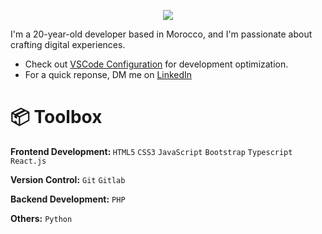 <p align="center">
  <a href="https://github.com/7xmohamed"><img src="https://readme-typing-svg.demolab.com?font=Fira+Code&size=40&pause=1000&width=600&height=100&lines=Hey!it's me 7xmohamed 🙋🏻‍♂️..."></a>
</p>

  I'm a 20-year-old developer based in Morocco, and I'm passionate about crafting digital experiences.


<ul>
  <li>Check out <a href="https://github.com/7xmohamed/vscode-settings">VSCode Configuration</a> for development optimization.</li>
  <li>For a quick reponse, DM me on <a href="www.linkedin.com/in/7xmohamed">LinkedIn</a></li>
</ul>



# 📦 Toolbox
<strong>Frontend Development: </strong> <code>HTML5</code> <code>CSS3</code> <code>JavaScript</code> <code>Bootstrap</code> <code>Typescript</code> <code>React.js</code>

<strong>Version Control:</strong> <code>Git</code> <code>Gitlab</code>

<strong>Backend Development:</strong> <code>PHP</code>

<strong>Others:</strong> <code>Python</code>
